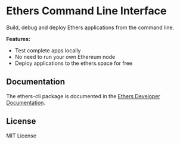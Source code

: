 Ethers Command Line Interface
=============================

Build, debug and deploy Ethers applications from the command line.

**Features:**

- Test complete apps locally
- No need to run your own Ethereum node
- Deploy applications to the ethers.space for free

Documentation
-------------

The ethers-cli package is documented in the [Ethers Developer Documentation](https://docs.ethers.io/ethers-app/html/).

License
-------

MIT License
